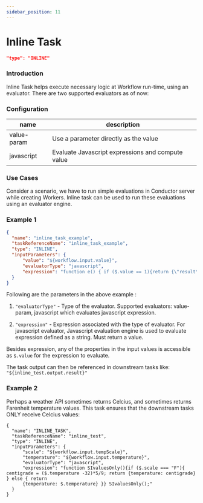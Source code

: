 ```yaml
---
sidebar_position: 11
---
```


# Inline Task

```json
"type": "INLINE"
```
### Introduction

Inline Task helps execute necessary logic at Workflow run-time,
using an evaluator. There are two supported evaluators as of now:

### Configuration
|name|description|
|---|---|
| value-param | Use a parameter directly as the value |
| javascript | Evaluate Javascript expressions and compute value |


### Use Cases

Consider a scenario, we have to run simple evaluations in
Conductor server while creating Workers. Inline task can be used to run these
evaluations using an evaluator engine.

### Example 1

```json
{
  "name": "inline_task_example",
  "taskReferenceName": "inline_task_example",
  "type": "INLINE",
  "inputParameters": {
      "value": "${workflow.input.value}",
      "evaluatorType": "javascript",
      "expression": "function e() { if ($.value == 1){return {\"result\": true}} else { return {\"result\": false}}} e();"
  }
}
```

Following are the parameters in the above example :

1. `"evaluatorType"` - Type of the evaluator. 
Supported evaluators: value-param, javascript which evaluates 
javascript expression.	

2. `"expression"` - Expression associated with the type of evaluator. 
For javascript evaluator, Javascript evaluation engine is used to 
evaluate expression defined as a string. Must return a value.	

Besides expression, any of the properties in the input values is accessible as `$.value` for the expression
to evaluate. 

The task output can then be referenced in downstream tasks 
like: `"${inline_test.output.result}"`

### Example 2 

Perhaps a weather API sometimes returns Celcius, and sometimes returns Farenheit temperature values.  This task ensures that the downstream tasks ONLY receive Celcius values:

```
{
  "name": "INLINE_TASK",
  "taskReferenceName": "inline_test",
  "type": "INLINE",
  "inputParameters": {
      "scale": "${workflow.input.tempScale}",
	  "temperature": "${workflow.input.temperature}",
      "evaluatorType": "javascript",
      "expression": "function SIvaluesOnly(){if ($.scale === "F"){ centigrade = ($.temperature -32)*5/9; return {temperature: centigrade} } else { return 
      {temperature: $.temperature} }} SIvaluesOnly();"
  }
}
```